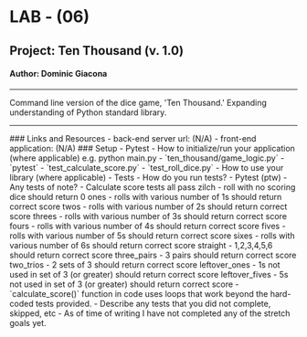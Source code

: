 # LAB - (06)
## Project: Ten Thousand (v. 1.0)
#### Author: Dominic Giacona
<hr>
Command line version of the dice game, 'Ten Thousand.'
Expanding understanding of Python standard library.
<hr>
### Links and Resources
- back-end server url: (N/A)
- front-end application: (N/A)
### Setup
<!-- .env requirements (where applicable) -->
- Pytest
<!--
- PORT - Port Number
- DATABASE_URL - URL to the running Postgres instance/db -->
- How to initialize/run your application (where applicable) e.g. python main.py
  - `ten_thousand/game_logic.py`
  - `pytest`
    - `test_calculate_score.py`
    - `test_roll_dice.py`
- How to use your library (where applicable)
- Tests
  - How do you run tests?
    - Pytest (ptw)
  - Any tests of note?
    - Calculate score tests all pass
        zilch - roll with no scoring dice should return 0
        ones - rolls with various number of 1s should return correct score
        twos - rolls with various number of 2s should return correct score
        threes - rolls with various number of 3s should return correct score
        fours - rolls with various number of 4s should return correct score
        fives - rolls with various number of 5s should return correct score
        sixes - rolls with various number of 6s should return correct score
        straight - 1,2,3,4,5,6 should return correct score
        three_pairs - 3 pairs should return correct score
        two_trios - 2 sets of 3 should return correct score
        leftover_ones - 1s not used in set of 3 (or greater) should return correct score
        leftover_fives - 5s not used in set of 3 (or greater) should return correct score
    - `calculate_score()` function in code uses loops that work beyond the hard-coded tests provided.
  - Describe any tests that you did not complete, skipped, etc
    - As of time of writing I have not completed any of the stretch goals yet.